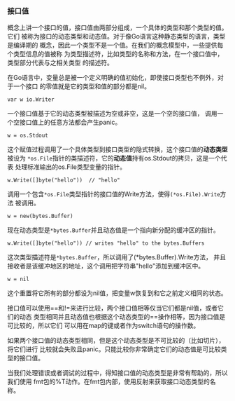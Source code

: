 

### 接口值

概念上讲一个接口的值，接口值由两部分组成，一个具体的类型和那个类型的值。它们
被称为接口的动态类型和动态值。对于像Go语言这种静态类型的语言，类型是编译期的
概念，因此一个类型不是一个值。在我们的概念模型中，一些提供每个类型信息的值被称
为类型描述符，比如类型的名称和方法，在一个接口值中，类型部分代表与之相关类型
的描述符。

在Go语言中，变量总是被一个定义明确的值初始化，即使接口类型也不例外，对于一个接口
的零值就是它的类型和值的部分都是nil。

```
var w io.Writer
```
一个接口值基于它的动态类型被描述为空或非空，这是一个空的接口值，
调用一个空接口值上的任意方法都会产生panic。

```
w = os.Stdout
```
这个赋值过程调用了一个具体类型到接口类型的隐式转换，这个接口值的**动态类型**被设为
`*os.File`指针的类描述符，它的**动态值**持有os.Stdout的拷贝，这是一个代表
处理标准输出的os.File类型变量的指针。
```
w.Write([]byte("hello"))  // "hello"
```
调用一个包含`*os.File`类型指针的接口值的Write方法，使得`(*os.File).Write`方法
被调用。
```
w = new(bytes.Buffer)
```
现在动态类型是`*bytes.Buffer`并且动态值是一个指向新分配的缓冲区的指针。
```
w.Write([]byte("hello")) // writes "hello" to the bytes.Buffers
```
这次类型描述符是`*bytes.Buffer`，所以调用了(*bytes.Buffer).Write方法，
并且接收者是该缓冲地区的地址，这个调用把字符串"hello"添加到缓冲区中。

```
w = nil
```
这个重置将它所有的部分都设为nil值，把变量w恢复到和它之前定义相同的状态。

接口值可以使用==和!=来进行比较，两个接口值相等仅当它们都是nil值，或者它们的动态
类型相同并且动态值也根据这个动态类型的==操作相等，因为接口值是可比较的，所以它们
可以用在map的键或者作为switch语句的操作数。

如果两个接口值的动态类型相同，但是这个动态类型是不可比较的（比如切片），将它们进行
比较就会失败且panic。只能比较你非常确定它们的动态值是可比较类型的接口值。

当我们处理错误或者调试的过程中，得知接口值的动态类型是非常有帮助的，所以我们使用
fmt包的%T动作。在fmt包内部，使用反射来获取接口动态类型的名称。













